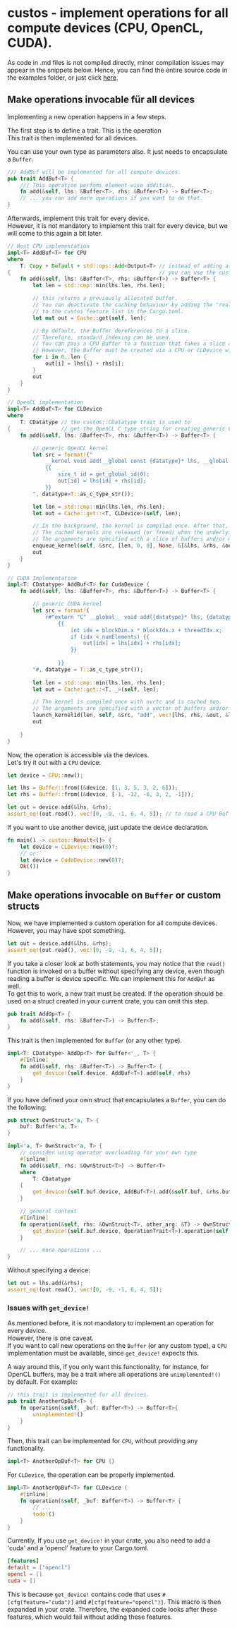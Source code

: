 # custos - implement operations for all compute devices (CPU, OpenCL, CUDA).

As code in .md files is not compiled directly, minor compilation issues may appear in the snippets below. 
Hence, you can find the entire source code in the examples folder, or just click [here](https://github.com/elftausend/custos/blob/main/examples/implement_operations.rs).

## Make operations invocable für all devices

Implementing a new operation happens in a few steps. <br>

The first step is to define a trait. This is the operation<br>
This trait is then implemented for all devices.<br>

You can use your own type as parameters also. It just needs to encapsulate a ```Buffer```.

```rust
/// AddBuf will be implemented for all compute devices.
pub trait AddBuf<T> {
    /// This operation perfoms element-wise addition.
    fn add(&self, lhs: &Buffer<T>, rhs: &Buffer<T>) -> Buffer<T>;
    // ... you can add more operations if you want to do that.
}
```

Afterwards, implement this trait for every device.<br>
However, it is not mandatory to implement this trait for every device, but we will come to this again a bit later.

```rust
// Host CPU implementation
impl<T> AddBuf<T> for CPU 
where
    T: Copy + Default + std::ops::Add<Output=T> // instead of adding a lot of trait bounds, 
{                                               // you can use the custos::Number trait. This trait is implemented for all number types (usize, i16, f32, ...)
    fn add(&self, lhs: &Buffer<T>, rhs: &Buffer<T>) -> Buffer<T> {
        let len = std::cmp::min(lhs.len, rhs.len);

        // this returns a previously allocated buffer. 
        // You can deactivate the caching behaviour by adding the "realloc" feature 
        // to the custos feature list in the Cargo.toml.
        let mut out = Cache::get(self, len);

        // By default, the Buffer dereferences to a slice. 
        // Therefore, standard indexing can be used. 
        // You can pass a CPU Buffer to a function that takes a slice as a parameter, too.
        // However, the Buffer must be created via a CPU or CLDevice with unified memory (e.g. laptops, APUs).
        for i in 0..len {
            out[i] = lhs[i] + rhs[i];
        }
        out
    }
}

// OpenCL implementation
impl<T> AddBuf<T> for CLDevice 
where
    T: CDatatype // the custos::CDatatype trait is used to 
{                // get the OpenCL C type string for creating generic OpenCL kernels.
    fn add(&self, lhs: &Buffer<T>, rhs: &Buffer<T>) -> Buffer<T> {

        // generic OpenCL kernel
        let src = format!("
            __kernel void add(__global const {datatype}* lhs, __global const {datatype}* rhs, __global {datatype}* out) 
            {{
                size_t id = get_global_id(0);
                out[id] = lhs[id] + rhs[id];
            }}
        ", datatype=T::as_c_type_str());

        let len = std::cmp::min(lhs.len, rhs.len);
        let out = Cache::get::<T, CLDevice>(self, len);

        // In the background, the kernel is compiled once. After that, it will be reused every iteration.
        // The cached kernels are released (or freed) when the underlying CLDevice is dropped.
        // The arguments are specified with a slice of buffers and/or numbers.
        enqueue_kernel(self, &src, [len, 0, 0], None, &[&lhs, &rhs, &out]).unwrap();
        out
    }
}

// CUDA Implementation
impl<T: CDatatype> AddBuf<T> for CudaDevice {
    fn add(&self, lhs: &Buffer<T>, rhs: &Buffer<T>) -> Buffer<T> {

        // generic CUDA kernel
        let src = format!(
            r#"extern "C" __global__ void add({datatype}* lhs, {datatype}* rhs, {datatype}* out, int numElements)
                {{
                    int idx = blockDim.x * blockIdx.x + threadIdx.x;
                    if (idx < numElements) {{
                        out[idx] = lhs[idx] + rhs[idx];
                    }}
                    
                }}
        "#, datatype = T::as_c_type_str());
        
        let len = std::cmp::min(lhs.len, rhs.len);
        let out = Cache::get::<T, _>(self, len);

        // The kernel is compiled once with nvrtc and is cached too.
        // The arguments are specified with a vector of buffers and/or numbers.
        launch_kernel1d(len, self, &src, "add", vec![lhs, rhs, &out, &len]).unwrap();
        out
    
    }
}
```
Now, the operation is accessible via the devices.<br>
Let's try it out with a ```CPU``` device:

```rust
let device = CPU::new();

let lhs = Buffer::from((&device, [1, 3, 5, 3, 2, 6]));
let rhs = Buffer::from((&device, [-1, -12, -6, 3, 2, -1]));

let out = device.add(&lhs, &rhs);
assert_eq!(out.read(), vec![0, -9, -1, 6, 4, 5]); // to read a CPU Buffer, you can also call .as_slice() on it.
```

If you want to use another device, just update the device declaration.

```rust
fn main() -> custos::Result<()> {
    let device = CLDevice::new(0)?; 
    // or:
    let device = CudaDevice::new(0)?;
    Ok(())
}
```

## Make operations invocable on ```Buffer``` or custom structs

Now, we have implemented a custom operation for all compute devices. 
However, you may have spot something.

```rust
let out = device.add(&lhs, &rhs);
assert_eq!(out.read(), vec![0, -9, -1, 6, 4, 5]);
```

If you take a closer look at both statements, you may notice that the ```read()``` function is invoked on a buffer without specifying any device, even though reading a buffer is device specific.
We can implement this for ```AddBuf``` as well.<br>
To get this to work, a new trait must be created. If the operation should be used on a struct created in your current crate, you can omit this step.

```rust
pub trait AddOp<T> {
    fn add(&self, rhs: &Buffer<T>) -> Buffer<T>;
}
```

This trait is then implemented for ```Buffer``` (or any other type).

```rust
impl<T: CDatatype> AddOp<T> for Buffer<'_, T> {
    #[inline]
    fn add(&self, rhs: &Buffer<T>) -> Buffer<T> {
        get_device!(self.device, AddBuf<T>).add(self, rhs)
    }
}
```

If you have defined your own struct that encapsulates a ```Buffer```, you can do the following:

```rust
pub struct OwnStruct<'a, T> {
    buf: Buffer<'a, T>
}

impl<'a, T> OwnStruct<'a, T> {
    // consider using operator overloading for your own type
    #[inline]
    fn add(&self, rhs: &OwnStruct<T>) -> Buffer<T> 
    where 
        T: CDatatype
    {
        get_device!(self.buf.device, AddBuf<T>).add(&self.buf, &rhs.buf)
    }

    // general context
    #[inline]
    fn operation(&self, rhs: &OwnStruct<T>, other_arg: &T) -> OwnStruct<T> {
        get_device!(self.buf.device, OperationTrait<T>).operation(self, rhs, other_arg)
    }

    // ... more operations ... 
}
```

Without specifying a device:

```rust
let out = lhs.add(&rhs);
assert_eq!(out.read(), vec![0, -9, -1, 6, 4, 5]);
```

### Issues with ```get_device!```

As mentioned before, it is not mandatory to implement an operation for every device.<br>
However, there is one caveat. <br>
If you want to call new operations on the ```Buffer``` (or any custom type), a ```CPU``` implementation must be available, since ```get_device!``` expects this. <br>

A way around this, if you only want this functionality, for instance, for OpenCL buffers, may be a trait where all operations are ```unimplemented!()``` by default.
For example:

```rust
// this trait is implemented for all devices.
pub trait AnotherOpBuf<T> {
    fn operation(&self, _buf: Buffer<T>) -> Buffer<T>{
        unimplemented!()
    }
}
```

Then, this trait can be implemented for ```CPU```, without providing any functionality.
```rust
impl<T> AnotherOpBuf<T> for CPU {}
```

For ```CLDevice```, the operation can be properly implemented.

```rust
impl<T> AnotherOpBuf<T> for CLDevice {
    #[inline]
    fn operation(&self, _buf: Buffer<T>) -> Buffer<T> {
        // ...
        todo!()
    }
}
```

Currently, If you use ```get_device!``` in your crate, you also need to add a 'cuda' and a 'opencl' feature to your Cargo.toml.

```toml
[features]
default = ["opencl"]
opencl = []
cuda = []
```

This is because ```get_device!``` contains code that uses ```#[cfg(feature="cuda")]``` and ```#[cfg(feature="opencl")]```. This macro is then expanded in your crate. Therefore, the expanded code looks after these features, which would fail without adding these features.